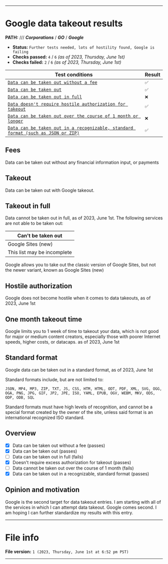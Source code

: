 
***

# Google data takeout results

**PATH:** /// ***Corporations*** / ***GO*** / ***Google***

- **Status:** `Further tests needed, lots of hostility found, Google is failing`
- **Checks passed:** `4` / `6` _(as of 2023, Thursday, June 1st)_
- **Checks failed:** `2` / `6` _(as of 2023, Thursday, June 1st)_

| Test conditions | Result |
|---|---|
| [`Data can be taken out without a fee`](#Fees) | `✅️` |
| [`Data can be taken out`](#Takeout) | `✅️` |
| [`Data can be taken out in full`](#Takeout-in-full) | `❌️` |
| [`Data doesn't require hostile authorization for takeout`](#Hostile-authorization) | `✅️` |
| [`Data can be taken out over the course of 1 month or longer`](#One-month-takeout-time) | `❌️` |
| [`Data can be taken out in a recognizable, standard format (such as JSON or ZIP)`](#Standard-format) | `✅️` |

## Fees

Data can be taken out without any financial information input, or payments

## Takeout

Data can be taken out with Google takeout.

## Takeout in full

Data cannot be taken out in full, as of 2023, June 1st. The following services are not able to be taken out:

| Can't be taken out |
|---|
| Google Sites (new) |
| This list may be incomplete |

Google allows you to take out the classic version of Google Sites, but not the newer variant, known as Google Sites (new)

## Hostile authorization

Google does not become hostile when it comes to data takeouts, as of 2023, June 1st

## One month takeout time

Google limits you to 1 week of time to takeout your data, which is not good for major or medium content creators, especially those with poorer Internet speeds, higher costs, or datacaps. as of 2023, June 1st

## Standard format

Google data can be taken out in a standard format, as of 2023, June 1st

Standard formats include, but are not limited to:

```plain-text
JSON, MP4, MP3, ZIP, TXT, JS, CSS, HTM, HTML, ODT, PDF, XML, SVG, OGG, OGA, PNG, JPG, GIF, JP2, JPE, ISO, YAML, EPUB, OGV, WEBM, MKV, ODS, ODP, ODB, SQL
```

Standard formats must have high levels of recognition, and cannot be a special format created by the owner of the site, unless said format is an international recognized ISO standard.

## Overview

- [x] Data can be taken out without a fee (passes)
- [x] Data can be taken out (passes)
- [ ] Data can be taken out in full (fails)
- [x] Doesn't require excess authorization for takeout (passes)
- [ ] Data cannot be taken out over the course of 1 month (fails)
- [x] Data can be taken out in a recognizable, standard format (passes)

## Opinion and motivation

Google is the second target for data takeout entries. I am starting with all of the services in which I can attempt data takeout. Google comes second. I am hoping I can further standardize my results with this entry.

***

# File info

**File version:** `1 (2023, Thursday, June 1st at 6:52 pm PST)`

***
